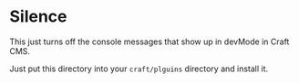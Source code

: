 # Silence

This just turns off the console messages that show up in devMode in Craft CMS.

Just put this directory into your `craft/plguins` directory and install it.
